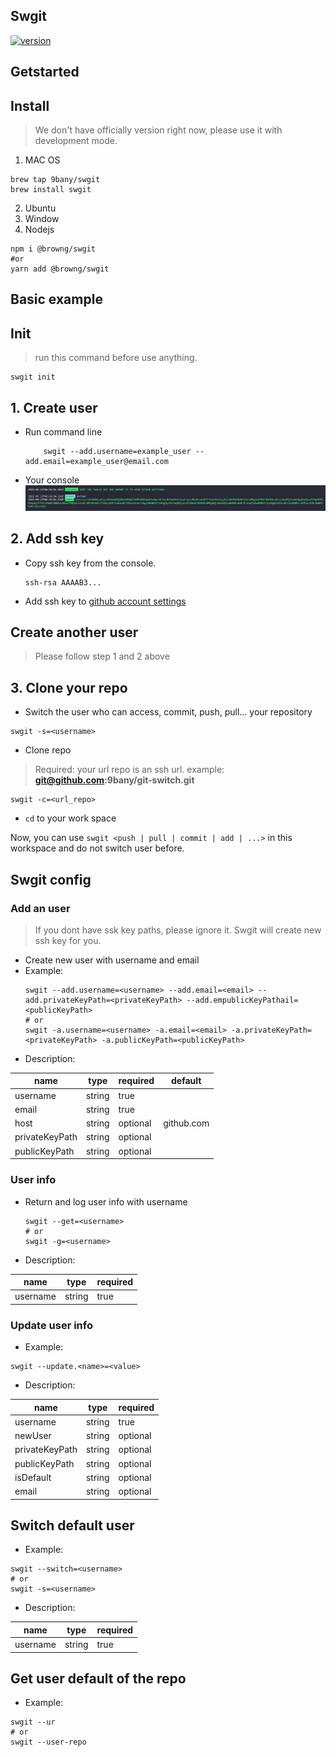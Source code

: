 ## Swgit
[![version](https://img.shields.io/badge/version-1.1.0-yellow.svg)](https://semver.org)
## Getstarted
## Install 
> We don't have officially version right now, please use it with development mode.
1. MAC OS
```
brew tap 9bany/swgit
brew install swgit
```

2. Ubuntu
3. Window
4. Nodejs 
```
npm i @browng/swgit
#or
yarn add @browng/swgit
```

## Basic example

## Init
> run this command before use anything.
```
swgit init
```
## 1. Create user
- Run command line
    ```
        swgit --add.username=example_user --add.email=example_user@email.com
    ```
- Your console
    ![Images]('./../../assets/doc_images/create_new_user_console.png)
## 2. Add ssh key
- Copy ssh key from the console.
    ```
    ssh-rsa AAAAB3...
    ```
- Add ssh key to [github account settings](https://github.com/settings/keys)
## Create another user
> Please follow step 1 and 2 above

## 3. Clone your repo
- Switch the user who can access, commit, push, pull... your repository 
```
swgit -s=<username>
```
- Clone repo
> Required: your url repo is an ssh url. example: **git@github.com:9bany/git-switch.git**

```
swgit -c=<url_repo>
```
- `cd` to your work space

Now, you can use `swgit <push | pull | commit | add | ...>` in this workspace and do not switch user before.

## Swgit config
### Add an user
> If you dont have ssk key paths, please ignore it. Swgit will create new ssh key for you.
- Create new user with username and email
- Example:
    ```
    swgit --add.username=<username> --add.email=<email> --add.privateKeyPath=<privateKeyPath> --add.empublicKeyPathail=<publicKeyPath>
    # or
    swgit -a.username=<username> -a.email=<email> -a.privateKeyPath=<privateKeyPath> -a.publicKeyPath=<publicKeyPath>
    ```
- Description:

|name   |type  | required  | default|
|---|---|---|---|
| username  |string|true   | 
| email | string  | true  |
|  host | string  | optional  | github.com
|  privateKeyPath | string  | optional  | 
|  publicKeyPath | string  | optional  |


### User info
- Return and log user info with username

    ```
    swgit --get=<username>
    # or
    swgit -g=<username>
    ```
- Description:

|name   |type  | required  |
|---|---|---|
| username  |string|true   |

### Update user info
- Example:
```
swgit --update.<name>=<value>
```
- Description:

|name   |type  | required  |
|---|---|---|
| username  |string|true   |
| newUser  |string|optional   |
| privateKeyPath  |string|optional   |
| publicKeyPath  |string|optional   |
| isDefault  |string|optional   |
| email  |string|optional   |

## Switch default user
- Example:
```
swgit --switch=<username>
# or
swgit -s=<username>
```
- Description:

|name   |type  | required  |
|---|---|---|
| username  |string|true   |

## Get user default of the repo
- Example:
```
swgit --ur
# or
swgit --user-repo
```
